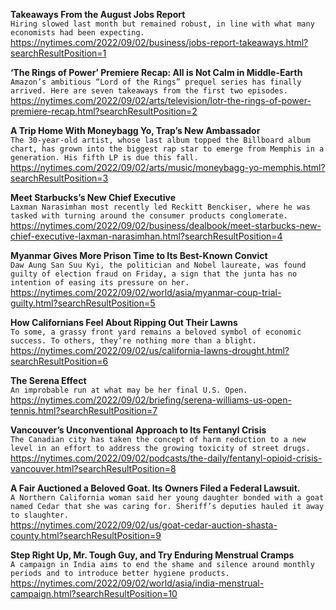 **Takeaways From the August Jobs Report**\
`Hiring slowed last month but remained robust, in line with what many economists had been expecting.`\
https://nytimes.com/2022/09/02/business/jobs-report-takeaways.html?searchResultPosition=1

**‘The Rings of Power’ Premiere Recap: All is Not Calm in Middle-Earth**\
`Amazon’s ambitious “Lord of the Rings” prequel series has finally arrived. Here are seven takeaways from the first two episodes.`\
https://nytimes.com/2022/09/02/arts/television/lotr-the-rings-of-power-premiere-recap.html?searchResultPosition=2

**A Trip Home With Moneybagg Yo, Trap’s New Ambassador**\
`The 30-year-old artist, whose last album topped the Billboard album chart, has grown into the biggest rap star to emerge from Memphis in a generation. His fifth LP is due this fall.`\
https://nytimes.com/2022/09/02/arts/music/moneybagg-yo-memphis.html?searchResultPosition=3

**Meet Starbucks’s New Chief Executive**\
`Laxman Narasimhan most recently led Reckitt Benckiser, where he was tasked with turning around the consumer products conglomerate.`\
https://nytimes.com/2022/09/02/business/dealbook/meet-starbucks-new-chief-executive-laxman-narasimhan.html?searchResultPosition=4

**Myanmar Gives More Prison Time to Its Best-Known Convict**\
`Daw Aung San Suu Kyi, the politician and Nobel laureate, was found guilty of election fraud on Friday, a sign that the junta has no intention of easing its pressure on her.`\
https://nytimes.com/2022/09/02/world/asia/myanmar-coup-trial-guilty.html?searchResultPosition=5

**How Californians Feel About Ripping Out Their Lawns**\
`To some, a grassy front yard remains a beloved symbol of economic success. To others, they’re nothing more than a blight.`\
https://nytimes.com/2022/09/02/us/california-lawns-drought.html?searchResultPosition=6

**The Serena Effect**\
`An improbable run at what may be her final U.S. Open.`\
https://nytimes.com/2022/09/02/briefing/serena-williams-us-open-tennis.html?searchResultPosition=7

**Vancouver’s Unconventional Approach to Its Fentanyl Crisis**\
`The Canadian city has taken the concept of harm reduction to a new level in an effort to address the growing toxicity of street drugs.`\
https://nytimes.com/2022/09/02/podcasts/the-daily/fentanyl-opioid-crisis-vancouver.html?searchResultPosition=8

**A Fair Auctioned a Beloved Goat. Its Owners Filed a Federal Lawsuit.**\
`A Northern California woman said her young daughter bonded with a goat named Cedar that she was caring for. Sheriff’s deputies hauled it away to slaughter.`\
https://nytimes.com/2022/09/02/us/goat-cedar-auction-shasta-county.html?searchResultPosition=9

**Step Right Up, Mr. Tough Guy, and Try Enduring Menstrual Cramps**\
`A campaign in India aims to end the shame and silence around monthly periods and to introduce better hygiene products.`\
https://nytimes.com/2022/09/02/world/asia/india-menstrual-campaign.html?searchResultPosition=10

